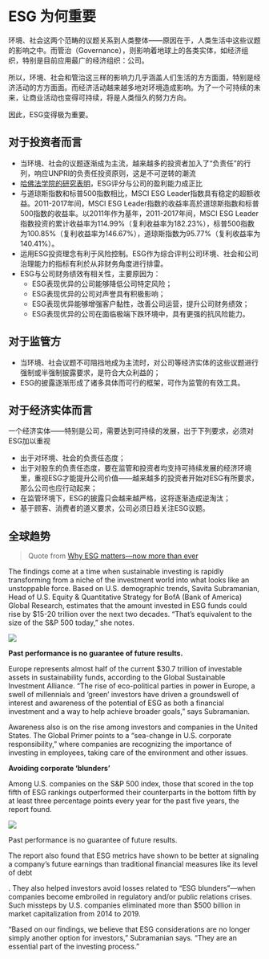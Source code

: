 # ESG 为何重要

环境、社会这两个范畴的议题关系到人类整体——原因在于，人类生活中这些议题的影响之中。而管治（Governance），则影响着地球上的各类实体，如经济组织，特别是目前应用最广的经济组织：公司。

所以，环境、社会和管治这三样的影响力几乎涵盖人们生活的方方面面，特别是经济活动的方方面面。而经济活动越来越多地对环境造成影响。为了一个可持续的未来，让商业活动也变得可持续，将是人类恒久的努力方向。

因此，ESG变得极为重要。

## 对于投资者而言

- 当环境、社会的议题逐渐成为主流，越来越多的投资者加入了“负责任”的行列，响应UNPRI的负责任投资原则，这是不可逆转的潮流
- [哈佛法学院的研究表明](https://corpgov.law.harvard.edu/2020/01/14/esg-matters/)，ESG评分与公司的盈利能力成正比
- 与道琼斯指数和标普500指数相比，MSCI ESG Leader指数具有稳定的超额收益。2011-2017年间，MSCI ESG Leader指数的收益率高於道琼斯指数和标普500指数的收益率。以2011年作为基年，2011-2017年间，MSCI ESG Leader指数投资的累计收益率为114.99%（复利收益率为182.23%），标普500指数为100.85%（复利收益率为146.67%），道琼斯指数为95.77%（复利收益率为140.41%）。 
- 运用ESG投资理念有利于风险控制。ESG作为综合评判公司环境、社会和公司治理能力的指标有利於从非财务角度进行排雷。
- ESG与公司财务绩效有相关性，主要原因为：
  - ESG表现优异的公司能够降低公司特定风险；
  - ESG表现优异的公司对声誉具有积极影响；
  - ESG表现优异能够增强客户黏性，改善公司运营，提升公司财务绩效；
  - ESG表现优异的公司在面临极端下跌环境中，具有更强的抗风险能力。

## 对于监管方

- 当环境、社会议题不可阻挡地成为主流时，对公司等经济实体的这些议题进行强制或半强制披露要求，是符合大众利益的；
- ESG的披露逐渐形成了诸多具体而可行的框架，可作为监管的有效工具。

## 对于经济实体而言

一个经济实体——特别是公司，需要达到可持续的发展，出于下列要求，必须对ESG加以重视

- 出于对环境、社会的负责任态度；
- 出于对股东的负责任态度，要在监管和投资者均支持可持续发展的经济环境里，重视ESG才能提升公司价值——越来越多的投资者开始对ESG有所要求，那么公司也应行动起来；
- 在监管环境下，ESG的披露只会越来越严格，这将逐渐造成逆淘汰；
- 基于顾客、消费者的道义要求，公司必须日趋关注ESG议题。

## 全球趋势

> Quote from [Why ESG matters—now more than ever](https://www.privatebank.bankofamerica.com/articles/why-esg-matters.html) 

The findings come at a time when sustainable investing is rapidly transforming from a niche of the investment world into what looks like an unstoppable force. Based on U.S. demographic trends, Savita Subramanian, Head of U.S. Equity & Quantitative Strategy for BofA (Bank of America) Global Research, estimates that the amount invested in ESG funds could rise by $15-20 trillion over the next two decades. “That’s equivalent to the size of the S&P 500 today,” she notes.

![](BofA_ESG-Placemat_For-in-line-article_2.png)

**Past performance is no guarantee of future results.**

Europe represents almost half of the current $30.7 trillion of investable assets in sustainability funds, according to the Global Sustainable Investment Alliance. “The rise of eco-political parties in power in Europe, a swell of millennials and ‘green’ investors have driven a groundswell of interest and awareness of the potential of ESG as both a financial investment and a way to help achieve broader goals,” says Subramanian.

Awareness also is on the rise among investors and companies in the United States. The Global Primer points to a “sea-change in U.S. corporate responsibility,” where companies are recognizing the importance of investing in employees, taking care of the environment and other issues.

**Avoiding corporate ‘blunders’**

Among U.S. companies on the S&P 500 index, those that scored in the top fifth of ESG rankings outperformed their counterparts in the bottom fifth by at least three percentage points every year for the past five years, the report found. 

[^1]: MSCI ESG Research LLC, FactSet, Refinitiv, Sustainalytics, BofA Global Research U.S. Equity & Quant Strategy

![](BofA_ESG-Placemat_For-in-line-article_1.png)

Past performance is no guarantee of future results.

The report also found that ESG metrics have shown to be better at signaling a company’s future earnings than traditional financial measures like its level of debt

[^2]: Based on median change in 3yr EPOS volatility of S&P 500 companies  over subsequent three years, based on Refinitiv Overall ESG score from  12/2005-12/2015 (with volatility through 12/2018)

. They also helped investors avoid losses related to “ESG blunders”—when companies become embroiled in regulatory and/or public relations crises. Such missteps by U.S. companies eliminated more than $500 billion in market capitalization from 2014 to 2019.

[^3]: Includes 24 major S&P 500 corporate controversies related to data  breaches, accounting scandals, sexual harassment and other ESG matters.The information above is extracted from a previously published  research report dated November 25, 2019, which contains additional  information and important disclosures. The report may be found at:https://www.bofaml.com/content/dam/boamlimages/documents/articles/ID19_12722/ESG_from_A_to_Z.pdf

“Based on our findings, we believe that ESG considerations are no longer simply another option for investors,” Subramanian says. “They are an essential part of the investing process.”